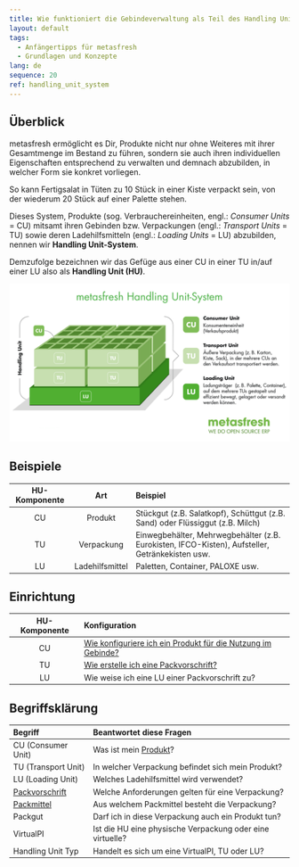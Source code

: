 ```yaml
---
title: Wie funktioniert die Gebindeverwaltung als Teil des Handling Unit Systems?
layout: default
tags:
  - Anfängertipps für metasfresh
  - Grundlagen und Konzepte
lang: de
sequence: 20
ref: handling_unit_system
---
```


## Überblick
metasfresh ermöglicht es Dir, Produkte nicht nur ohne Weiteres mit ihrer Gesamtmenge im Bestand zu führen, sondern sie auch ihren individuellen Eigenschaften entsprechend zu verwalten und demnach abzubilden, in welcher Form sie konkret vorliegen.

So kann Fertigsalat in Tüten zu 10 Stück in einer Kiste verpackt sein, von der wiederum 20 Stück auf einer Palette stehen.

Dieses System, Produkte (sog. Verbrauchereinheiten, engl.: *Consumer Units* = CU) mitsamt ihren Gebinden bzw. Verpackungen (engl.: *Transport Units* = TU) sowie deren Ladehilfsmitteln (engl.: *Loading Units* = LU) abzubilden, nennen wir **Handling Unit-System**.

Demzufolge bezeichnen wir das Gefüge aus einer CU in einer TU in/auf einer LU also als **Handling Unit (HU)**.

<kbd><img src="assets/Handling_Unit_System_metasfresh_DE.png" alt="Abb.: metasfresh Handling Unit System"></kbd>

## Beispiele

| HU-Komponente | Art | Beispiel |
| :---: | :---: | :--- |
| CU | Produkt | Stückgut (z.B. Salatkopf), Schüttgut (z.B. Sand) oder Flüssiggut (z.B. Milch) |
| TU | Verpackung | Einwegbehälter, Mehrwegbehälter (z.B. Eurokisten, IFCO-Kisten), Aufsteller, Getränkekisten usw. |
| LU | Ladehilfsmittel | Paletten, Container, PALOXE usw. |

## Einrichtung

| HU-Komponente | Konfiguration |
| :---: | :--- |
| CU | [Wie konfiguriere ich ein Produkt für die Nutzung im Gebinde?](CU-TU_Zuordnung) |
| TU | [Wie erstelle ich eine Packvorschrift?](Packvorschrift_erstellen) |
| LU | Wie weise ich eine LU einer Packvorschrift zu? |

## Begriffsklärung

| Begriff | Beantwortet diese Fragen |
| :--- | :--- |
| CU (Consumer Unit) | Was ist mein [Produkt](NeuesProdukt)? |
| TU (Transport Unit) | In welcher Verpackung befindet sich mein Produkt? |
| LU (Loading Unit) | Welches Ladehilfsmittel wird verwendet? |
| [Packvorschrift](Packvorschrift_erstellen) | Welche Anforderungen gelten für eine Verpackung? |
| [Packmittel](Packmittel_einrichten) | Aus welchem Packmittel besteht die Verpackung? |
| Packgut | Darf ich in diese Verpackung auch ein Produkt tun? |
| VirtualPI | Ist die HU eine physische Verpackung oder eine virtuelle? |
| Handling Unit Typ | Handelt es sich um eine VirtualPI, TU oder LU? |
